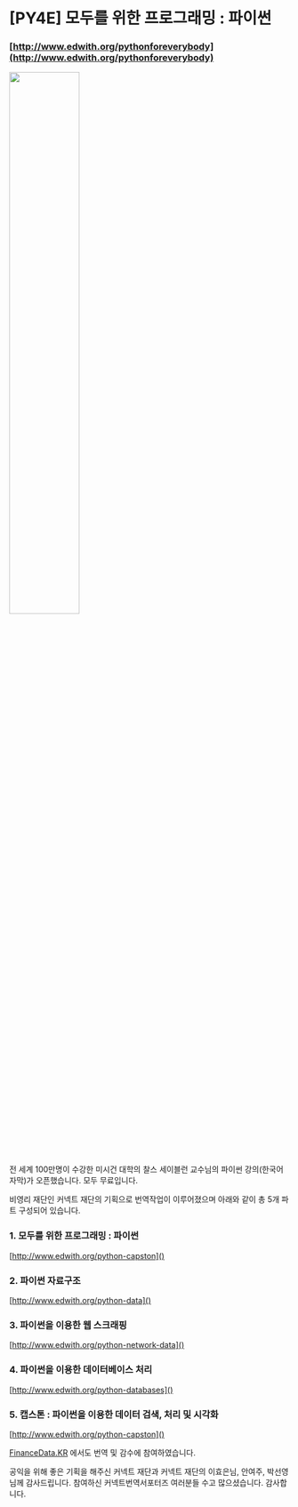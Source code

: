 <!--
.. title: [PY4E] 모두를 위한 프로그래밍 : 파이썬
.. slug: py4e-python-for-everyone
.. date: 2018-04-18 23:15:01 UTC+09:00
.. tags: python, py4e
.. category: dev
.. link: 
.. description: 모두를 위한 파이썬
.. type: text
-->

# [PY4E] 모두를 위한 프로그래밍 : 파이썬

### [http://www.edwith.org/pythonforeverybody](http://www.edwith.org/pythonforeverybody)

<a href="http://www.edwith.org/pythonforeverybody">
<img width="50%" src="https://i.imgur.com/U7tMQe1.jpg" > </a>

전 세계 100만명이 수강한 미시건 대학의 찰스 세이블런 교수님의 파이썬 강의(한국어 자막)가 오픈했습니다. 모두 무료입니다. 
<!-- TEASER_END -->

비영리 재단인 커넥트 재단의 기획으로 번역작업이 이루어졌으며 아래와 같이 총 5개 파트 구성되어 있습니다. 

### 1. 모두를 위한 프로그래밍 : 파이썬
[http://www.edwith.org/python-capston]()

### 2. 파이썬 자료구조
[http://www.edwith.org/python-data]()

### 3. 파이썬을 이용한 웹 스크래핑
[http://www.edwith.org/python-network-data]()

### 4. 파이썬을 이용한 데이터베이스 처리
[http://www.edwith.org/python-databases]()

### 5. 캡스톤 : 파이썬을 이용한 데이터 검색, 처리 및 시각화
[http://www.edwith.org/python-capston]()


[FinanceData.KR](http://financeData.kr) 에서도 번역 및 감수에 참여하였습니다. 

공익을 위해 좋은 기획을 해주신 커넥트 재단과 커넥트 재단의 이효은님, 안여주, 박선영님께 감사드립니다. 참여하신 커넥트번역서포터즈 여러분들 수고 많으셨습니다. 감사합니다. 

